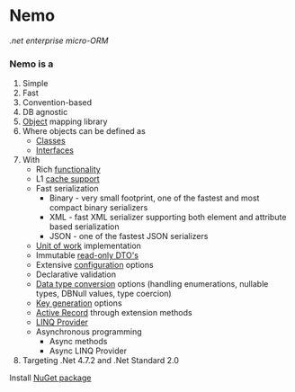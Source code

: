 Nemo
====
*.net enterprise micro-ORM*

### Nemo is a
 1. Simple
 2. Fast 
 3. Convention-based
 4. DB agnostic 
 5. [Object](https://github.com/stepaside/Nemo/wiki/Data-Transfer-Objects) mapping library
 6. Where objects can be defined as 
  	* [Classes](https://github.com/stepaside/Nemo/wiki/Data-Transfer-Objects#wiki-class)  
  	* [Interfaces](https://github.com/stepaside/Nemo/wiki/Data-Transfer-Objects#wiki-interface)
 7. With
  	* Rich [functionality](https://github.com/stepaside/Nemo/wiki/Data-Transfer-Objects#supported-operations)
  	* L1 [cache support](https://github.com/stepaside/Nemo/wiki/Caching)
  	* Fast serialization
  		* Binary - very small footprint, one of the fastest and most compact binary serializers
  		* XML - fast XML serializer supporting both element and attribute based serialization
  		* JSON - one of the fastest JSON serializers
  	* [Unit of work](https://github.com/stepaside/Nemo/wiki/Unit-Of-Work) implementation
  	* Immutable [read-only DTO's](https://github.com/stepaside/Nemo/wiki/Read-Only-DTO)
  	* Extensive [configuration](https://github.com/stepaside/Nemo/wiki/Configuration) options
  	* Declarative validation
  	* [Data type conversion](https://github.com/stepaside/Nemo/wiki/Data-Type-Conversion) options (handling enumerations, nullable types, DBNull values, type coercion)
  	* [Key generation](https://github.com/stepaside/Nemo/wiki/Key-Generation) options
  	* [Active Record](https://github.com/stepaside/Nemo/wiki/Active-Record) through extension methods
  	* [LINQ Provider](https://github.com/stepaside/Nemo/wiki/Linq-Provider)
    * Asynchronous programming
      * Async methods
      * Async LINQ Provider
 8. Targeting .Net 4.7.2 and .Net Standard 2.0

Install [NuGet package](http://nuget.org/packages/Nemo)
